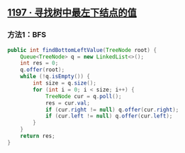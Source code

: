 ## [1197 · 寻找树中最左下结点的值](https://www.lintcode.com/problem/1197/)

### 方法1：BFS

```java
public int findBottomLeftValue(TreeNode root) {
    Queue<TreeNode> q = new LinkedList<>();
    int res = 0;
    q.offer(root);
    while (!q.isEmpty()) {
        int size = q.size();
        for (int i = 0; i < size; i++) {
            TreeNode cur = q.poll();
            res = cur.val;
            if (cur.right != null) q.offer(cur.right);
            if (cur.left != null) q.offer(cur.left);
        }
    }
    return res;
}
```